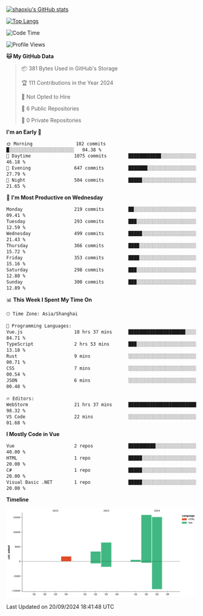 [![shaoxiu's GitHub stats](https://github-readme-stats.vercel.app/api?username=shaoxiu&count_private=true&show_icons=true)](https://github.com/anuraghazra/github-readme-stats)

[![Top Langs](https://github-readme-stats.vercel.app/api/top-langs/?username=shaoxiu&layout=compact)](https://github.com/anuraghazra/github-readme-stats)


<!--START_SECTION:waka-->
![Code Time](http://img.shields.io/badge/Code%20Time-54%20hrs%2018%20mins-blue)

![Profile Views](http://img.shields.io/badge/Profile%20Views-32-blue)

**🐱 My GitHub Data** 

> 📦 381 Bytes Used in GitHub's Storage 
 > 
> 🏆 111 Contributions in the Year 2024
 > 
> 🚫 Not Opted to Hire
 > 
> 📜 6 Public Repositories 
 > 
> 🔑 0 Private Repositories 
 > 
**I'm an Early 🐤** 

```text
🌞 Morning                102 commits         █░░░░░░░░░░░░░░░░░░░░░░░░   04.38 % 
🌆 Daytime                1075 commits        ████████████░░░░░░░░░░░░░   46.18 % 
🌃 Evening                647 commits         ███████░░░░░░░░░░░░░░░░░░   27.79 % 
🌙 Night                  504 commits         █████░░░░░░░░░░░░░░░░░░░░   21.65 % 
```
📅 **I'm Most Productive on Wednesday** 

```text
Monday                   219 commits         ██░░░░░░░░░░░░░░░░░░░░░░░   09.41 % 
Tuesday                  293 commits         ███░░░░░░░░░░░░░░░░░░░░░░   12.59 % 
Wednesday                499 commits         █████░░░░░░░░░░░░░░░░░░░░   21.43 % 
Thursday                 366 commits         ████░░░░░░░░░░░░░░░░░░░░░   15.72 % 
Friday                   353 commits         ████░░░░░░░░░░░░░░░░░░░░░   15.16 % 
Saturday                 298 commits         ███░░░░░░░░░░░░░░░░░░░░░░   12.80 % 
Sunday                   300 commits         ███░░░░░░░░░░░░░░░░░░░░░░   12.89 % 
```


📊 **This Week I Spent My Time On** 

```text
🕑︎ Time Zone: Asia/Shanghai

💬 Programming Languages: 
Vue.js                   18 hrs 37 mins      █████████████████████░░░░   84.71 % 
TypeScript               2 hrs 53 mins       ███░░░░░░░░░░░░░░░░░░░░░░   13.18 % 
Rust                     9 mins              ░░░░░░░░░░░░░░░░░░░░░░░░░   00.71 % 
CSS                      7 mins              ░░░░░░░░░░░░░░░░░░░░░░░░░   00.54 % 
JSON                     6 mins              ░░░░░░░░░░░░░░░░░░░░░░░░░   00.48 % 

🔥 Editors: 
WebStorm                 21 hrs 37 mins      █████████████████████████   98.32 % 
VS Code                  22 mins             ░░░░░░░░░░░░░░░░░░░░░░░░░   01.68 % 
```

**I Mostly Code in Vue** 

```text
Vue                      2 repos             ██████████░░░░░░░░░░░░░░░   40.00 % 
HTML                     1 repo              █████░░░░░░░░░░░░░░░░░░░░   20.00 % 
C#                       1 repo              █████░░░░░░░░░░░░░░░░░░░░   20.00 % 
Visual Basic .NET        1 repo              █████░░░░░░░░░░░░░░░░░░░░   20.00 % 
```



**Timeline**

![Lines of Code chart](https://raw.githubusercontent.com/shaoxiu/shaoxiu/main/assets/bar_graph.png)


 Last Updated on 20/09/2024 18:41:48 UTC
<!--END_SECTION:waka-->
